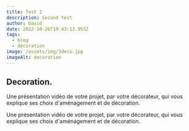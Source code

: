 ```yaml
---
title: Test 2
description: Second test
author: David
date: 2022-10-26T19:43:13.953Z
tags:
  - blog
  - decoration
image: /assets/img/3deco.jpg
imageAlt: decoration
---
```

## D﻿ecoration.

Une présentation vidéo de votre projet, par votre décorateur, qui vous explique ses choix d'aménagement et de décoration.

Une présentation vidéo de votre projet, par votre décorateur, qui vous explique ses choix d'aménagement et de décoration.